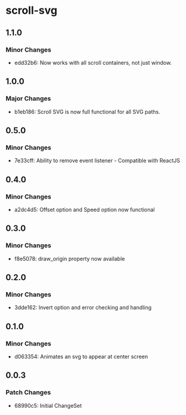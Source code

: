 # scroll-svg

## 1.1.0

### Minor Changes

- edd32b6: Now works with all scroll containers, not just window.

## 1.0.0

### Major Changes

- b1eb186: Scroll SVG is now full functional for all SVG paths.

## 0.5.0

### Minor Changes

- 7e33cff: Ability to remove event listener - Compatible with ReactJS

## 0.4.0

### Minor Changes

- a2dc4d5: Offset option and Speed option now functional

## 0.3.0

### Minor Changes

- f8e5078: draw_origin property now available

## 0.2.0

### Minor Changes

- 3dde162: Invert option and error checking and handling

## 0.1.0

### Minor Changes

- d063354: Animates an svg to appear at center screen

## 0.0.3

### Patch Changes

- 68990c5: Initial ChangeSet
